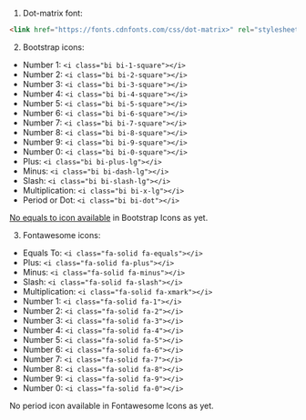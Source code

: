 1. Dot-matrix font:

```html
<link href="https://fonts.cdnfonts.com/css/dot-matrix>" rel="stylesheet" />
```

2. Bootstrap icons:

- Number 1: `<i class="bi bi-1-square"></i>`
- Number 2: `<i class="bi bi-2-square"></i>`
- Number 3: `<i class="bi bi-3-square"></i>`
- Number 4: `<i class="bi bi-4-square"></i>`
- Number 5: `<i class="bi bi-5-square"></i>`
- Number 6: `<i class="bi bi-6-square"></i>`
- Number 7: `<i class="bi bi-7-square"></i>`
- Number 8: `<i class="bi bi-8-square"></i>`
- Number 9: `<i class="bi bi-9-square"></i>`
- Number 0: `<i class="bi bi-0-square"></i>`
- Plus: `<i class="bi bi-plus-lg"></i>`
- Minus: `<i class="bi bi-dash-lg"></i>`
- Slash: `<i class="bi bi-slash-lg"></i>`
- Multiplication: `<i class="bi bi-x-lg"></i>`
- Period or Dot: `<i class="bi bi-dot"></i>`

[No equals to icon available](https://github.com/twbs/icons/issues/2001) in Bootstrap Icons as yet.

3. Fontawesome icons:

- Equals To: `<i class="fa-solid fa-equals"></i>`
- Plus: `<i class="fa-solid fa-plus"></i>`
- Minus: `<i class="fa-solid fa-minus"></i>`
- Slash: `<i class="fa-solid fa-slash"></i>`
- Multiplication: `<i class="fa-solid fa-xmark"></i>`
- Number 1: `<i class="fa-solid fa-1"></i>`
- Number 2: `<i class="fa-solid fa-2"></i>`
- Number 3: `<i class="fa-solid fa-3"></i>`
- Number 4: `<i class="fa-solid fa-4"></i>`
- Number 5: `<i class="fa-solid fa-5"></i>`
- Number 6: `<i class="fa-solid fa-6"></i>`
- Number 7: `<i class="fa-solid fa-7"></i>`
- Number 8: `<i class="fa-solid fa-8"></i>`
- Number 9: `<i class="fa-solid fa-9"></i>`
- Number 0: `<i class="fa-solid fa-0"></i>`

No period icon available in Fontawesome Icons as yet.
